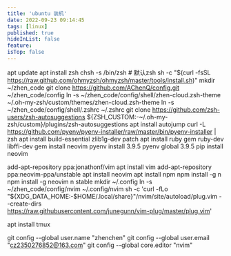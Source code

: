 ```yaml
---
title: 'ubuntu 装机'
date: 2022-09-23 09:14:45
tags: [linux]
published: true
hideInList: false
feature: 
isTop: false
---
```


apt update
apt install zsh
chsh -s /bin/zsh  # 默认zsh
sh -c "$(curl -fsSL https://raw.github.com/ohmyzsh/ohmyzsh/master/tools/install.sh)"
mkdir ~/zhen_code
git clone https://github.com/AChenQ/config.git ~/zhen_code/config
ln -s ~/zhen_code/config/shell/zhen-cloud.zsh-theme ~/.oh-my-zsh/custom/themes/zhen-cloud.zsh-theme
ln -s ~/zhen_code/config/shell/.zshrc ~/.zshrc
git clone https://github.com/zsh-users/zsh-autosuggestions ${ZSH_CUSTOM:-~/.oh-my-zsh/custom}/plugins/zsh-autosuggestions
apt install autojump
curl -L https://github.com/pyenv/pyenv-installer/raw/master/bin/pyenv-installer | zsh
apt install build-essential zlib1g-dev patch
apt install ruby gem ruby-dev libffi-dev
gem install neovim
pyenv install 3.9.5
pyenv global 3.9.5
pip install neovim

add-apt-repository ppa:jonathonf/vim
apt install vim
add-apt-repository ppa:neovim-ppa/unstable
apt install neovim
apt install npm
npm install -g n
npm install -g neovim
n stable
mkdir ~/.config
ln -s ~/zhen_code/config/nvim ~/.config/nvim
sh -c 'curl -fLo "${XDG_DATA_HOME:-$HOME/.local/share}"/nvim/site/autoload/plug.vim --create-dirs \
       https://raw.githubusercontent.com/junegunn/vim-plug/master/plug.vim'

apt install tmux

git config --global user.name "zhenchen"
git config --global user.email "cz2350276852@163.com"
git config --global core.editor "nvim"
